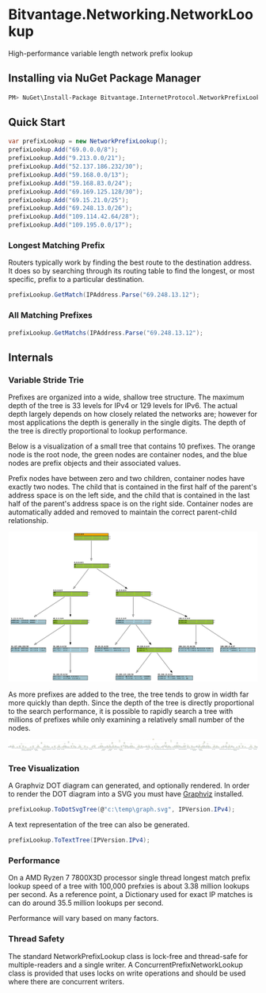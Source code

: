 # Bitvantage.Networking.NetworkLookup
High-performance variable length network prefix lookup

## Installing via NuGet Package Manager
```sh
PM> NuGet\Install-Package Bitvantage.InternetProtocol.NetworkPrefixLookup
```

## Quick Start
```csharp
var prefixLookup = new NetworkPrefixLookup();
prefixLookup.Add("69.0.0.0/8");
prefixLookup.Add("9.213.0.0/21");
prefixLookup.Add("52.137.186.232/30");
prefixLookup.Add("59.168.0.0/13");
prefixLookup.Add("59.168.83.0/24");
prefixLookup.Add("69.169.125.128/30");
prefixLookup.Add("69.15.21.0/25");
prefixLookup.Add("69.248.13.0/26");
prefixLookup.Add("109.114.42.64/28");
prefixLookup.Add("109.195.0.0/17");
```

### Longest Matching Prefix
Routers typically work by finding the best route to the destination address. It does so by searching through its routing table to find the longest, or most specific, prefix to a particular destination.

```csharp
prefixLookup.GetMatch(IPAddress.Parse("69.248.13.12");
```

### All Matching Prefixes
```csharp
prefixLookup.GetMatchs(IPAddress.Parse("69.248.13.12");
```

## Internals

### Variable Stride Trie
Prefixes are organized into a wide, shallow tree structure. The maximum depth of the tree is 33 levels for IPv4 or 129 levels for IPv6. The actual depth largely depends on how closely related the networks are; however for most applications the depth is generally in the single digits. The depth of the tree is directly proportional to lookup performance.

Below is a visualization of a small tree that contains 10 prefixes. The orange node is the root node, the green nodes are container nodes, and the blue nodes are prefix objects and their associated values.

Prefix nodes have between zero and two children, container nodes have exactly two nodes. The child that is contained in the first half of the parent's address space is on the left side, and the child that is contained in the last half of the parent's address space is on the right side. Container nodes are automatically added and removed to maintain the correct parent-child relationship.

![Small Prefix Tree](https://raw.githubusercontent.com/Bitvantage/InternetProtocol.NetworkPrefixLookup/master/Documentation/Media/NetworkPrefixLookup-Tree-Small.svg)

As more prefixes are added to the tree, the tree tends to grow in width far more quickly than depth. Since the depth of the tree is directly proportional to the search performance, it is possible to rapidly search a tree with millions of prefixes while only examining a relatively small number of the nodes.

![Wide Prefix Tree](https://raw.githubusercontent.com/Bitvantage/InternetProtocol.NetworkPrefixLookup/master/Documentation/Media/NetworkPrefixLookup-Tree-Wide.png)

### Tree Visualization 
A Graphviz DOT diagram can generated, and optionally rendered. In order to render the DOT diagram into a SVG you must have [Graphviz](https://graphviz.org/) installed.
```csharp
prefixLookup.ToDotSvgTree(@"c:\temp\graph.svg", IPVersion.IPv4);
```

A text representation of the tree can also be generated.
```csharp
prefixLookup.ToTextTree(IPVersion.IPv4);
```

### Performance
On a AMD Ryzen 7 7800X3D processor single thread longest match prefix lookup speed of a tree with 100,000 prefxies is about 3.38 million lookups per second. As a reference point, a Dictionary used for exact IP matches is can do around 35.5 million lookups per second.

Performance will vary based on many factors.

### Thread Safety
The standard NetworkPrefixLookup class is lock-free and thread-safe for multiple-readers and a single writer. A ConcurrentPrefixNetworkLookup class is provided that uses locks on write operations and should be used where there are concurrent writers. 